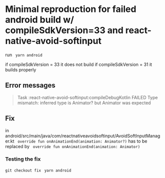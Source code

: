 # Minimal reproduction for failed android build w/ compileSdkVersion=33 and react-native-avoid-softinput

run ` yarn android`

if compileSdkVersion = 33 it does not build
if compileSdkVersion = 31 it builds properly

## Error messages

> Task :react-native-avoid-softinput:compileDebugKotlin FAILED
> Type mismatch: inferred type is Animator? but Animator was expected

## Fix

in android/src/main/java/com/reactnativeavoidsoftinput/AvoidSoftInputManager.kt
` override fun onAnimationEnd(animation: Animator?)`
has to be replaced by
` override fun onAnimationEnd(animation: Animator)`

### Testing the fix

`git checkout fix`
` yarn android`
